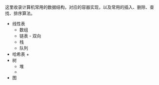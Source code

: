 这里收录计算机常用的数据结构，对应的容器实现，以及常用的插入、删除、查找、排序算法。

+ 线性表
	+ 数组
	+ 链表 - 双向
	+ 栈
	+ 队列
+ 哈希表
	+ 
+ 树
	+ 堆
	+ 
+ 图
